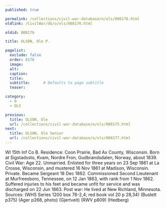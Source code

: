 ```yaml
---
published: true

permalink: /collections/civil-war-database/o/ols/008176.html
oldlink: /CivilWar/db/o/ols/008176.html

oldid: 008176

title: OLSON, Ole P.

pagelist:
  exclude: false
  order: 8176
  image: 
  alt:
  caption:
  title:
  subtitle:      # Defaults to page subtitle
  teaser:

category: 
  - O 
  - OLS

previous:
  title: OLSON, Ole
  url: /collections/civil-war-database/o/ols/008175.html  
next:
  title: OLSON, Ole Senior
  url: /collections/civil-war-database/o/ols/008177.html   
---
```

WI 15th Inf Co B. Residence: Coon Prairie, Bad Ax County, Wisconsin. Born at Sigstadssto, Kvam, Nordre Fron, Gudbrandsdalen, Norway, about 1839. Civil War: Age 22. Unmarried. Enlisted for three years on 23 Sep 1861 at La Crosse, Wisconsin, and mustered 16 Nov 1861 at Madison, Wisconsin. Private. Became Sergeant 18 Dec 1862. Commissioned Second Lieutenant at Murfreesboro, Tennessee, on 12 Jan 1863, with rank from 1 Nov 1862. Suffered injuries to his feet and became unfit for service and was discharged on 22 Jun 1863. Post war: He lived at New Richland, Minnesota. Sources: (WHS Series 1200 box 76-2,4; red book vol 20 p 28,34) (Buslett p375) (Ager p268, photo) (Gjertveit) (RWV p809) (Hedberg)